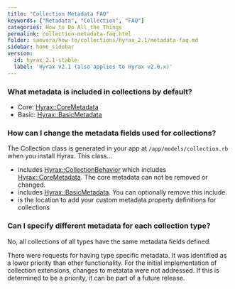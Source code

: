 ```yaml
---
title: "Collection Metadata FAQ"
keywords: ["Metadata", "Collection", "FAQ"]
categories: How to Do All the Things
permalink: collection-metadata-faq.html
folder: samvera/how-to/collections/hyrax_2.1/metadata-faq.md
sidebar: home_sidebar
version:
  id: hyrax_2.1-stable
  label: 'Hyrax v2.1 (also applies to Hyrax v2.0.x)'
---
```


### What metadata is included in collections by default?

* Core: [Hyrax::CoreMetadata](https://github.com/samvera/hyrax/blob/master/app/models/concerns/hyrax/core_metadata.rb)
* Basic: [Hyrax::BasicMetadata](https://github.com/samvera/hyrax/blob/master/app/models/concerns/hyrax/basic_metadata.rb)

### How can I change the metadata fields used for collections?

The Collection class is generated in your app at `/app/models/collection.rb` when you install Hyrax.  This class...
 * includes [Hyrax::CollectionBehavior](https://github.com/samvera/hyrax/blob/master/app/models/concerns/hyrax/collection_behavior.rb) which includes [Hyrax::CoreMetadata](https://github.com/samvera/hyrax/blob/master/app/models/concerns/hyrax/core_metadata.rb).  The core metadata can not be removed or changed.
 * includes [Hyrax::BasicMetadata](https://github.com/samvera/hyrax/blob/master/app/models/concerns/hyrax/basic_metadata.rb).  You can optionally remove this include.
 * is the location to add your custom metadata property definitions for collections

### Can I specify different metadata for each collection type?

No, all collections of all types have the same metadata fields defined.

There were requests for having type specific metadata.  It was identified as a lower priority than other functionality.  For the initial implementation of collection extensions, changes to metatata were not addressed.  If this is determined to be a priority, it can be part of a future release.
